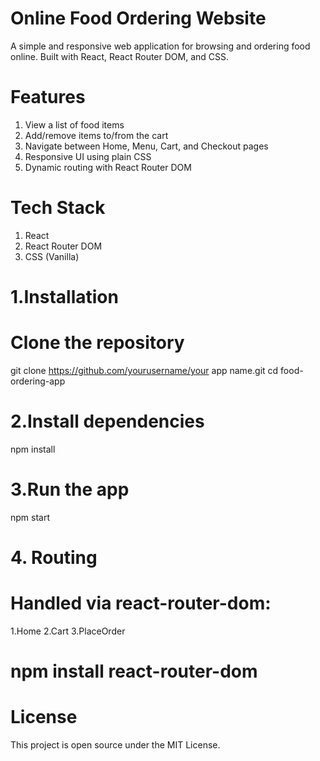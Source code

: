 # Online Food Ordering Website
 A simple and responsive web application for browsing and ordering food online. Built with React, React Router DOM, and CSS.


# Features
1. View a list of food items
2. Add/remove items to/from the cart
3. Navigate between Home, Menu, Cart, and Checkout pages
4. Responsive UI using plain CSS
5. Dynamic routing with React Router DOM


# Tech Stack
1. React
2. React Router DOM
3. CSS (Vanilla)

   
# 1.Installation
# Clone the repository
git clone https://github.com/yourusername/your app name.git
cd food-ordering-app

# 2.Install dependencies
npm install

# 3.Run the app
npm start

# 4. Routing
# Handled via react-router-dom:
1.Home
2.Cart
3.PlaceOrder

# npm install react-router-dom

# License
This project is open source under the MIT License.




